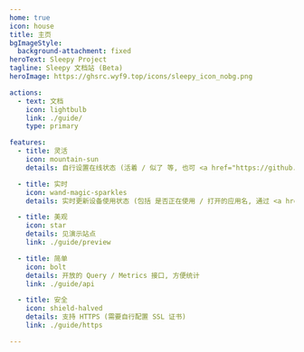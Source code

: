 ```yaml
---
home: true
icon: house
title: 主页
bgImageStyle:
  background-attachment: fixed
heroText: Sleepy Project
tagline: Sleepy 文档站 (Beta)
heroImage: https://ghsrc.wyf9.top/icons/sleepy_icon_nobg.png

actions:
  - text: 文档
    icon: lightbulb
    link: ./guide/
    type: primary

features:
  - title: 灵活
    icon: mountain-sun
    details: 自行设置在线状态 (活着 / 似了 等, 也可 <a href="https://github.com/sleepy-project/sleepy/tree/main/setting">自定义</a> 状态列表)

  - title: 实时
    icon: wand-magic-sparkles
    details: 实时更新设备使用状态 (包括 是否正在使用 / 打开的应用名, 通过 <a href="https://github.com/sleepy-project/sleepy/blob/main/client/README.md">client</a> 主动推送)

  - title: 美观
    icon: star
    details: 见演示站点
    link: ./guide/preview

  - title: 简单
    icon: bolt
    details: 开放的 Query / Metrics 接口, 方便统计
    link: ./guide/api

  - title: 安全
    icon: shield-halved
    details: 支持 HTTPS (需要自行配置 SSL 证书)
    link: ./guide/https

---
```


